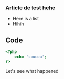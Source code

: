 ### Article de test hehe

- Here is a list
- Hihih

## Code

```php
<?php
    echo 'coucou';
?>
```

Let's see what happened